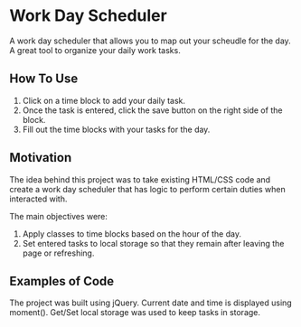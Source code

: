 # Work Day Scheduler

A work day scheduler that allows you to map out your scheudle for the day. A great tool to organize your daily work tasks.

## How To Use

1. Click on a time block to add your daily task.
2. Once the task is entered, click the save button on the right side of the block.
3. Fill out the time blocks with your tasks for the day.

## Motivation

The idea behind this project was to take existing HTML/CSS code and create a work day scheduler that has logic to perform certain duties when interacted with.

The main objectives were:

1.  Apply classes to time blocks based on the hour of the day.
2.  Set entered tasks to local storage so that they remain after leaving the page or refreshing.

## Examples of Code

The project was built using jQuery. Current date and time is displayed using moment(). Get/Set local storage was used to keep tasks in storage.
